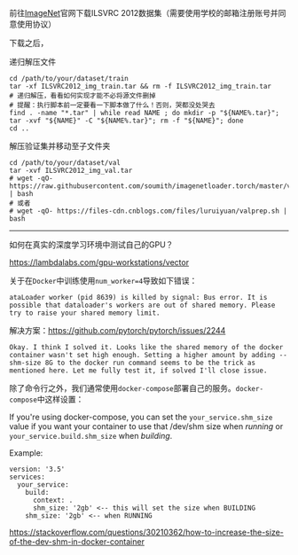前往[ImageNet](https://image-net.org/)官网下载ILSVRC 2012数据集（需要使用学校的邮箱注册账号并同意使用协议）

下载之后，

递归解压文件

```
cd /path/to/your/dataset/train
tar -xf ILSVRC2012_img_train.tar && rm -f ILSVRC2012_img_train.tar
# 递归解压，看看如何实现才能不必将源文件删掉
# 提醒：执行脚本前一定要看一下脚本做了什么！否则，哭都没处哭去
find . -name "*.tar" | while read NAME ; do mkdir -p "${NAME%.tar}"; tar -xvf "${NAME}" -C "${NAME%.tar}"; rm -f "${NAME}"; done
cd ..
```

解压验证集并移动至子文件夹

```
cd /path/to/your/dataset/val
tar -xvf ILSVRC2012_img_val.tar
# wget -qO- https://raw.githubusercontent.com/soumith/imagenetloader.torch/master/valprep.sh | bash
# 或者
# wget -qO- https://files-cdn.cnblogs.com/files/luruiyuan/valprep.sh | bash
```

------

如何在真实的深度学习环境中测试自己的GPU？

https://lambdalabs.com/gpu-workstations/vector

关于在`Docker`中训练使用`num_worker=4`导致如下错误：

```
ataLoader worker (pid 8639) is killed by signal: Bus error. It is possible that dataloader's workers are out of shared memory. Please try to raise your shared memory limit.
```

解决方案：https://github.com/pytorch/pytorch/issues/2244

```
Okay. I think I solved it. Looks like the shared memory of the docker container wasn't set high enough. Setting a higher amount by adding --shm-size 8G to the docker run command seems to be the trick as mentioned here. Let me fully test it, if solved I'll close issue.
```

除了命令行之外，我们通常使用`docker-compose`部署自己的服务。`docker-compose`中这样设置：

If you're using docker-compose, you can set the `your_service.shm_size` value if you want your container to use that /dev/shm size when *running* or `your_service.build.shm_size` when *building*.

Example:

```
version: '3.5'
services:
  your_service:
    build:
      context: .
      shm_size: '2gb' <-- this will set the size when BUILDING
    shm_size: '2gb' <-- when RUNNING 
```

https://stackoverflow.com/questions/30210362/how-to-increase-the-size-of-the-dev-shm-in-docker-container